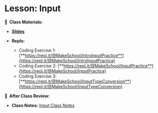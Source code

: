 <!-- .slide: data-background="./Images/header.svg" data-background-repeat="none" data-background-size="40% 40%" data-background-position="center 10%" class="header" -->

# Lesson: Input

<!-- Put a link to the slides so that students can find them -->

**📝 &nbsp;Class Materials:**

  <!-- Put a link to the slides -->

- [**Slides**](https://docs.google.com/presentation/d/1_YQyHFoHi6ME_RYqWWimYgUpVoKbN4Pf_FqHT4Q44Eg/edit)

- **Repls:**
  - Coding Exercise 1: [**https://repl.it/@MakeSchool/IntroInputPractice**](https://repl.it/@MakeSchool/IntroInputPractice)
  - Coding Exercise 2: [**https://repl.it/@MakeSchool/InputPractice**](https://repl.it/@MakeSchool/InputPractice)
  - Coding Exercise 3: [**https://repl.it/@MakeSchool/InputTypeConversion**](https://repl.it/@MakeSchool/InputTypeConversion)

**📖 &nbsp;After Class Review:**

- **Class Notes:** [Input Class Notes](https://docs.google.com/document/d/1QMZMTihX4GMPSTWp5G5mtlFJKGxbozQBVtlgbcYF5T8/)

<!-- > -->
